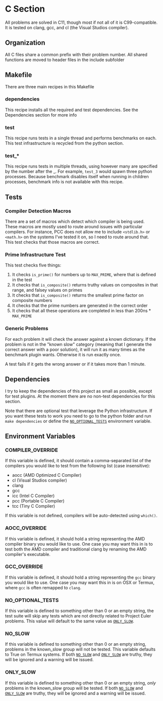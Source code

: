 # C Section

All problems are solved in C11, though most if not all of it is C99-compatible. It is tested on clang, gcc, and cl (the Visual Studios compiler).

## Organization

All C files share a common prefix with their problem number. All shared functions are moved to header files in the include subfolder

## Makefile

There are three main recipes in this Makefile

### dependencies

This recipe installs all the required and test dependencies. See the Dependencies section for more info

### test

This recipe runs tests in a single thread and performs benchmarks on each. This test infrastructure is recycled from the python section.

### test_*

This recipe runs tests in multiple threads, using however many are specified by the number after the _. For example, `test_3` would spawn three python processes. Because benchmark disables itself when running in children processes, benchmark info is not available with this recipe.

## Tests

### Compiler Detection Macros

There are a set of macros which detect which compiler is being used. These macros are mostly used to route around issues with particular compilers. For instance, PCC does not allow me to include `<stdlib.h>` or `<math.h>` on the systems I've tested it on, so I need to route around that. This test checks that those macros are correct.

### Prime Infrastructure Test

This test checks five things:

1. It checks `is_prime()` for numbers up to `MAX_PRIME`, where that is defined in the test
2. It checks that `is_composite()` returns truthy values on composites in that range, and falsey values on primes
3. It checks that `is_composite()` returns the smallest prime factor on composite numbers
4. It checks that the prime numbers are generated in the correct order
5. It checks that all these operations are completed in less than 200ns * `MAX_PRIME`

### Generic Problems

For each problem it will check the answer against a known dictionary. If the problem is not in the "known slow" category (meaning that I generate the correct answer with a poor solution), it will run it as many times as the benchmark plugin wants. Otherwise it is run exactly once.

A test fails if it gets the wrong answer or if it takes more than 1 minute.

## Dependencies

I try to keep the dependencies of this project as small as possible, except for test plugins. At the moment there are no non-test dependencies for this section.

Note that there are optional test that leverage the Python infrastructure. If you want these tests to work you need to go to the python folder and run `make dependencies` or define the [`NO_OPTIONAL_TESTS`](#no-slow-tests) environment variable.

## Environment Variables

### COMPILER_OVERRIDE

If this variable is defined, it should contain a comma-separated list of the compilers you would like to test from the following list (case insensitive):

* aocc (AMD Optimized C Compiler)
* cl (Visual Studios compiler)
* clang
* gcc
* icc (Intel C Compiler)
* pcc (Portable C Compiler)
* tcc (Tiny C Compiler)

If this variable is not defined, compilers will be auto-detected using `which()`.

### AOCC_OVERRIDE

If this variable is defined, it should hold a string representing the AMD compiler binary you would like to use. One case you may want this in is to test both the AMD compiler and traditional clang by renaming the AMD compiler's executable.

### GCC_OVERRIDE

If this variable is defined, it should hold a string representing the `gcc` binary you would like to use. One case you may want this in is on OSX or Termux, where `gcc` is often remapped to `clang`.

### NO_OPTIONAL_TESTS

If this variable is defined to something other than 0 or an empty string, the test suite will skip any tests which are not directly related to Project Euler problems. This value will default to the same value as [`ONLY_SLOW`](#only-slow).

### NO_SLOW

If this variable is defined to something other than 0 or an empty string, problems in the known_slow group will not be tested. This variable defaults to True on Termux systems. If both [`NO_SLOW`](#no-slow) and [`ONLY_SLOW`](#only-slow) are truthy, they will be ignored and a warning will be issued.

### ONLY_SLOW

If this variable is defined to something other than 0 or an empty string, *only* problems in the known_slow group will be tested. If both [`NO_SLOW`](#no-slow) and [`ONLY_SLOW`](#only-slow) are truthy, they will be ignored and a warning will be issued.
